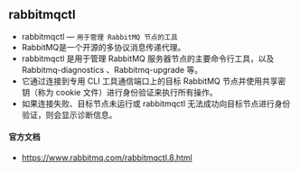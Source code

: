 ## rabbitmqctl
* rabbitmqctl — `用于管理 RabbitMQ 节点的工具`
* RabbitMQ是一个开源的多协议消息传递代理。
* rabbitmqctl 是用于管理 RabbitMQ 服务器节点的主要命令行工具，以及 Rabbitmq-diagnostics 、Rabbitmq-upgrade 等。
* 它通过连接到专用 CLI 工具通信端口上的目标 RabbitMQ 节点并使用共享密钥（称为 cookie 文件）进行身份验证来执行所有操作。
* 如果连接失败、目标节点未运行或 rabbitmqctl 无法成功向目标节点进行身份验证，则会显示诊断信息。

#### 官方文档
* https://www.rabbitmq.com/rabbitmqctl.8.html

